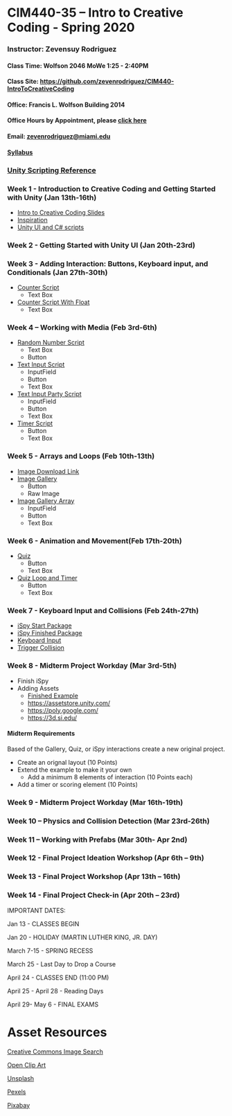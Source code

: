 # CIM440-35 – Intro to Creative Coding - Spring 2020  

### Instructor: Zevensuy Rodriguez
#### Class Time: Wolfson 2046 MoWe 1:25 - 2:40PM
#### Class Site: https://github.com/zevenrodriguez/CIM440-IntroToCreativeCoding
#### Office: Francis L. Wolfson Building 2014
#### Office Hours by Appointment, please [click here](https://outlook.office365.com/owa/calendar/OfficeHours@miamiedu.onmicrosoft.com/bookings/)
#### Email: zevenrodriguez@miami.edu
#### [Syllabus](CIM440-IntrotoCreativeCoding-General.pdf)

### [Unity Scripting Reference](https://docs.unity3d.com/2019.2/Documentation/ScriptReference/index.html)

### Week 1 - Introduction to Creative Coding and Getting Started with Unity (Jan 13th-16th)

* [Intro to Creative Coding Slides](https://docs.google.com/presentation/d/1JOyKlBnO07jWDOI2GCSGj7Qi4ifHQrrECOa8ZJdVJA8/edit?usp=sharing)
* [Inspiration](inspiration.md)
* [Unity UI and C# scripts](https://docs.google.com/presentation/d/1p4PsdqcDyNW-75JJrLv6wtzsfHaFDP6hFd_TB3zaaOo/edit?usp=sharing)

### Week 2 - Getting Started with Unity UI (Jan 20th-23rd)

### Week 3 - Adding Interaction: Buttons, Keyboard input, and Conditionals (Jan 27th-30th)

* [Counter Script](/examples/CC-GettingStarted/Assets/script/exampleScripts/counterscript.cs)
  * Text Box
* [Counter Script With Float](/examples/CC-GettingStarted/Assets/script/exampleScripts/counterfloatscript.cs)
  * Text Box

### Week 4 – Working with Media (Feb 3rd-6th)

* [Random Number Script](/examples/CC-GettingStarted/Assets/script/exampleScripts/randomnumber.cs)
  * Text Box
  * Button
* [Text Input Script](/examples/CC-GettingStarted/Assets/script/exampleScripts/entertext.cs)
  * InputField
  * Button
  * Text Box
* [Text Input Party Script](/examples/CC-GettingStarted/Assets/script/exampleScripts/inputpartyscript.cs)
  * InputField
  * Button
  * Text Box  
* [Timer Script](/examples/CC-GettingStarted/Assets/script/exampleScripts/timerScript.cs)
  * Button
  * Text Box

### Week 5 - Arrays and Loops (Feb 10th-13th)
* [Image Download Link](https://github.com/zevenrodriguez/CIM440-IntroToCreativeCoding/raw/master/examples/CC-GettingStarted/Assets/images.zip)
* [Image Gallery](/examples/CC-GettingStarted/Assets/script/exampleScripts/imagegalleryScript.cs)
  * Button
  * Raw Image
* [Image Gallery Array](/examples/CC-GettingStarted/Assets/script/exampleScripts/imagegalleryarrayScript.cs)
  * InputField
  * Button
  * Text Box

### Week 6 - Animation and Movement(Feb 17th-20th)

* [Quiz](/examples/CC-GettingStarted/Assets/script/exampleScripts/quizscript.cs)
  * Button
  * Text Box
* [Quiz Loop and Timer](/examples/CC-GettingStarted/Assets/script/exampleScripts/quizloopscript.cs)
  * Button
  * Text Box

### Week 7 - Keyboard Input and Collisions (Feb 24th-27th)

* [iSpy Start Package](https://github.com/zevenrodriguez/CIM440-IntroToCreativeCoding/blob/master/examples/ispyprojectstart.unitypackage)
* [iSpy Finished Package](https://github.com/zevenrodriguez/CIM440-IntroToCreativeCoding/blob/master/examples/ispyproject.unitypackage)
* [Keyboard Input](https://github.com/zevenrodriguez/CIM440-IntroToCreativeCoding/blob/master/examples/CC-GettingStarted/Assets/script/exampleScripts/ispykeyboardScript.cs)
* [Trigger Collision](https://github.com/zevenrodriguez/CIM440-IntroToCreativeCoding/blob/master/examples/CC-GettingStarted/Assets/script/exampleScripts/ispycollision.cs)

### Week 8 - Midterm Project Workday (Mar 3rd-5th)

* Finish iSpy
* Adding Assets
  * [Finished Example](https://github.com/zevenrodriguez/CIM440-IntroToCreativeCoding/blob/master/examples/importAssets.unitypackage)
  * https://assetstore.unity.com/
  * https://poly.google.com/
  * https://3d.si.edu/

#### Midterm Requirements

Based of the Gallery, Quiz, or iSpy interactions create a new original project.

* Create an orignal layout (10 Points)
* Extend the example to make it your own
  * Add a minimum 8 elements of interaction (10 Points each)
* Add a timer or scoring element (10 Points)


### Week 9 - Midterm Project Workday (Mar 16th-19th)

### Week 10 – Physics and Collision Detection (Mar 23rd-26th)

### Week 11 – Working with Prefabs (Mar 30th- Apr 2nd)

### Week 12 - Final Project Ideation Workshop (Apr 6th – 9th)

### Week 13 - Final Project Workshop (Apr 13th – 16th)

### Week 14 - Final Project Check-in (Apr 20th – 23rd)


IMPORTANT DATES:

Jan 13 - CLASSES BEGIN

Jan 20 - HOLIDAY (MARTIN LUTHER KING, JR. DAY)

March 7-15 - SPRING RECESS

March 25 - Last Day to Drop a Course

April 24 - CLASSES END  (11:00 PM)

April 25 - April 28 - Reading Days

April 29- May 6 - FINAL EXAMS




# Asset Resources

[Creative Commons Image Search](https://ccsearch.creativecommons.org/)

[Open Clip Art](https://openclipart.org/)

[Unsplash](https://unsplash.com/)

[Pexels](https://www.pexels.com/)

[Pixabay](https://pixabay.com/)
